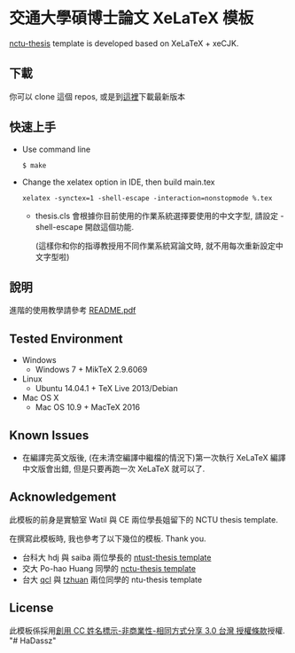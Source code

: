 # 交通大學碩博士論文 XeLaTeX 模板

[nctu-thesis](https://github.com/borting/nctu-thesis) template is developed based on XeLaTeX + xeCJK.

## 下載
  你可以 clone 這個 repos, 或是到[這裡](https://github.com/borting/nctu-thesis/tags)下載最新版本

## 快速上手
* Use command line

  ```
  $ make
  ```

* Change the xelatex option in IDE, then build main.tex

  ```
  xelatex -synctex=1 -shell-escape -interaction=nonstopmode %.tex
  ```
  * thesis.cls 會根據你目前使用的作業系統選擇要使用的中文字型, 請設定 -shell-escape 開啟這個功能.

    (這樣你和你的指導教授用不同作業系統寫論文時, 就不用每次重新設定中文字型啦)

## 說明
   進階的使用教學請參考 [README.pdf](https://github.com/borting/nctu-thesis/blob/master/README.pdf)

## Tested Environment
* Windows
  * Windows 7 + MikTeX 2.9.6069
* Linux
  * Ubuntu 14.04.1 + TeX Live 2013/Debian
* Mac OS X
  * Mac OS 10.9 + MacTeX 2016

## Known Issues
* 在編譯完英文版後, (在未清空編譯中繼檔的情況下)第一次執行 XeLaTeX 編譯中文版會出錯, 但是只要再跑一次 XeLaTeX 就可以了.

## Acknowledgement
   此模板的前身是實驗室 Watil 與 CE 兩位學長姐留下的 NCTU thesis template.

   在撰寫此模板時, 我也參考了以下幾位的模板. Thank you.
* 台科大 hdj 與 saiba 兩位學長的 [ntust-thesis template](https://code.google.com/archive/p/ntust-thesis/downloads)
* 交大 Po-hao Huang 同學的 [nctu-thesis template](https://github.com/Po-haoHuang/nctu-thesis)
* 台大 [qcl](https://github.com/qcl/qcl-master-thesis) 與 [tzhuan](https://github.com/tzhuan/ntu-thesis) 兩位同學的 ntu-thesis template

## License
   此模板係採用[創用 CC 姓名標示-非商業性-相同方式分享 3.0 台灣 授權條款](https://creativecommons.org/licenses/by-nc-sa/3.0/tw/legalcode)授權.
"# HaDassz" 
